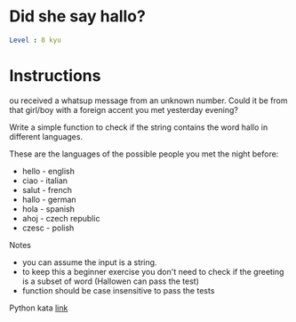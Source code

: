 # Did she say hallo?

```yaml
Level : 8 kyu
```

# Instructions

ou received a whatsup message from an unknown number. Could it be from that girl/boy with a foreign accent you met yesterday evening?

Write a simple function to check if the string contains the word hallo in different languages.

These are the languages of the possible people you met the night before:

- hello - english
- ciao - italian
- salut - french
- hallo - german
- hola - spanish
- ahoj - czech republic
- czesc - polish

Notes

- you can assume the input is a string.
- to keep this a beginner exercise you don't need to check if the greeting is a subset of word (Hallowen can pass the test)
- function should be case insensitive to pass the tests

Python kata [link](https://www.codewars.com/kata/56a4addbfd4a55694100001f/train/python)